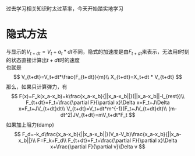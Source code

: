 过去学习相关知识时太过草率，今天开始踏实地学习  
# 隐式方法
与显示的$V_{t+dt}=V_t+a_t*dt$不同，隐式的加速度是由$F_{t+dt}$来表示，无法用$t$时刻的状态直接计算出$t+dt$时的速度  
也就是  
$$
V_{t+dt}=V_t+dt*\frac{F_{t+dt}}{m}\\
X_{t+dt}=X_t+dt * V_{t+dt}
$$
那么，如果只计算弹力，有
$$
F(x)=F_k(x_a-x_b)=k\frac{x_a-x_b}{||x_a-x_b||}(||x_a-x_b||-l_{rest})\\
F_{t+dt}=F_t+\frac{\partial F}{\partial x}\Delta x=F_t+J\Delta x=F_t+JV_{t+dt}dt\\
V_{t+dt}=V_t+dt*m^{-1}(F_t+JV_{t+dt}dt)\\
(m-dt^2)JV_{t+dt}=mV_t+dt*F_t
$$
如果加上阻力(damp)  
$$
F_d=-k_d\frac{x_a-x_b}{||x_a-x_b||}(V_a-V_b)\frac{x_a-x_b}{||x_a-x_b||}\\
F=F_k+F_d\\
F_{t+dt}=F_t+\frac{\partial F}{\partial x}\Delta x+\frac{\partial F}{\partial v}\Delta v
$$